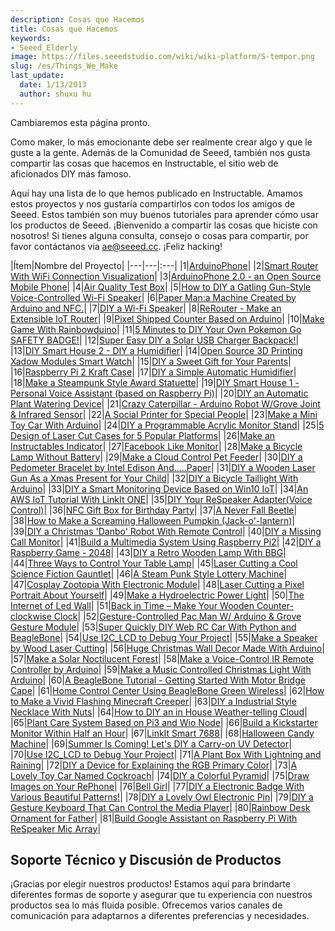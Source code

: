 ```yaml
---
description: Cosas que Hacemos
title: Cosas que Hacemos
keywords:
- Seeed_Elderly
image: https://files.seeedstudio.com/wiki/wiki-platform/S-tempor.png
slug: /es/Things_We_Make
last_update:
  date: 1/13/2013
  author: shuxu hu
---
```


Cambiaremos esta página pronto.

Como maker, lo más emocionante debe ser realmente crear algo y que le guste a la gente. Además de la Comunidad de Seeed, también nos gusta compartir las cosas que hacemos en Instructable, el sitio web de aficionados DIY más famoso.

Aquí hay una lista de lo que hemos publicado en Instructable. Amamos estos proyectos y nos gustaría compartirlos con todos los amigos de Seeed. Estos también son muy buenos tutoriales para aprender cómo usar los productos de Seeed. ¡Bienvenido a compartir las cosas que hiciste con nosotros! Si tienes alguna consulta, consejo o cosas para compartir, por favor contáctanos vía ae@seeed.cc. ¡Feliz hacking!

|Ítem|Nombre del Proyecto|
|---|---|:---|
|1|[ArduinoPhone](https://www.instructables.com/id/ArduinoPhone/)|
|2|[Smart Router With WiFi Connection Visualization](https://www.instructables.com/id/Make-a-Colorful-Smart-Router/)|
|3|[ArduinoPhone 2.0 - an Open Source Mobile Phone](https://www.instructables.com/id/ArduinoPhone-20-an-Open-Source-Mobile-Phone-Based-/)|
|4|[Air Quality Test Box](https://www.instructables.com/id/Air-Quality-Test-Box/)|
|5|[How to DIY a Gatling Gun-Style Voice-Controlled Wi-Fi Speaker](https://www.instructables.com/id/How-to-DIY-a-Gatling-Gun-Style-Voice-Controlled-Wi-1/)|
|6|[Paper Man:a Machine Created by Arduino and NFC.](https://www.instructables.com/id/Paper-Man-a-machine-created-by-Arduino-and-NFC/)|
|7|[DIY a Wi-Fi Speaker](https://www.instructables.com/id/DIY-a-Wi-Fi-Speaker/)|
|8|[ReRouter - Make an Extensible IoT Router](https://www.instructables.com/id/ReRouter-Make-an-Extensible-IoT-Router/)|
|9|[Pixel Shipped Counter Based on Arduino](https://www.instructables.com/id/Pixel-Shipped-Counter/)|
|10|[Make Game With Rainbowduino](https://www.instructables.com/id/Make-Game-with-Rainbowduino/)|
|11|[5 Minutes to DIY Your Own Pokemon Go SAFETY BADGE!](https://www.instructables.com/id/5-Minutes-to-DIY-Your-Own-Pokemon-Go-SAFETY-BADGE/)|
|12|[Super Easy DIY a Solar USB Charger Backpack!](https://www.instructables.com/id/Super-Easy-DIY-a-Solar-USB-Charger-Backpack/)|
|13|[DIY Smart House 2 - DIY a Humidifier](https://www.instructables.com/id/DIY-Smart-House-2-DIY-a-Humidifier/)|
|14|[Open Source 3D Printing Xadow Modules Smart Watch](https://www.instructables.com/id/Xadow-Smart-Watch/)|
|15|[DIY a Sweet Gift for Your Parents](https://www.instructables.com/id/DIY-a-Sweet-Gift-for-Your-Parents/)|
|16|[Raspberry Pi 2 Kraft Case](https://www.instructables.com/id/Raspberry-Pi-2-Kraft-Case/)|
|17|[DIY a Simple Automatic Humidifier](https://www.instructables.com/id/DIY-a-Simple-Automatic-Humidifier/)|
|18|[Make a Steampunk Style Award Statuette](https://www.instructables.com/id/Make-a-Steam-Punk-Style-Cup/)|
|19|[DIY Smart House 1 - Personal Voice Assistant (based on Raspberry Pi)](https://www.instructables.com/id/DIY-Smart-House-1-Personal-Voice-Assistant-based-o/)|
|20|[DIY an Automatic Plant Watering Device](https://www.instructables.com/id/DIY-an-Automatic-Plant-Watering-Device/)|
|21|[Crazy Caterpillar - Arduino Robot W/Grove Joint & Infrared Sensor](https://www.instructables.com/id/Crazy-Caterpillar-an-Arduino-Robot/)|
|22|[A Social Printer for Special People](https://www.instructables.com/id/A-Social-Artifact-for-Special-People/)|
|23|[Make a Mini Toy Car With Arduino](https://www.instructables.com/id/Make-a-mini-toy-car-with-Arduino/)|
|24|[DIY a Programmable Acrylic Monitor Stand](https://www.instructables.com/id/DIY-a-Programmable-Acrylic-Monitor-Stand/)|
|25|[5 Design of Laser Cut Cases for 5 Popular Platforms](https://www.instructables.com/id/5-Design-of-Laser-Cut-Cases-for-5-Popular-Platform/)|
|26|[Make an Instructables Indicator](https://www.instructables.com/id/Make-a-Instructables-Indicator/)|
|27|[Facebook Like Monitor](https://www.instructables.com/id/Facebook-Like-Monitor/)|
|28|[Make  a Bicycle Lamp Without Battery](https://www.instructables.com/id/Make-a-Bicycle-Lamp-Without-Battery/)|
|29|[Make a Cloud Control Pet Feeder](https://www.instructables.com/id/Make-an-Cloud-Control-Pet-Feeder/)|
|30|[DIY a Pedometer Bracelet by Intel Edison And.....Paper](https://www.instructables.com/id/DIY-a-Pedometer-Bracelet-by-Intel-Edison-AndPaper/)|
|31|[DIY a Wooden Laser Gun As a Xmas Present for Your Child](https://www.instructables.com/id/DIY-a-Wooden-Laser-Gun-As-a-Xmas-Present-for-Your-/)|
|32|[DIY a Bicycle Taillight With Arduino](https://www.instructables.com/id/DIY-a-Bicycle-Taillight-with-Arduino/)|
|33|[DIY a Smart Monitoring Device Based on Win10 IoT](https://www.instructables.com/id/DIY-a-Smart-Monitoring-Device-Based-on-Win10-IoT/)|
|34|[An AWS IoT Tutorial With LinkIt ONE](https://www.instructables.com/id/An-AWS-IoT-Tutorial-With-LinkIt-ONE/)|
|35|[DIY Your ReSpeaker Adapter(Voice Control)](https://www.instructables.com/id/DIY-Your-ReSpeaker-AdapterVoice-Control/)|
|36|[NFC Gift Box for Birthday Party](https://www.instructables.com/id/NFC-enable-Gift-Box-for-Birthday-Party/)|
|37|[A Never Fall Beetle](https://www.instructables.com/id/A-Never-Fall-Beetle/)|
|38|[How to Make a Screaming Halloween Pumpkin (Jack-o'-lantern)](https://www.instructables.com/id/How-to-Make-a-Screaming-Halloween-Pumpkin-Jack-o-l/)|
|39|[DIY a Christmas 'Danbo' Robot With Remote Control](https://www.instructables.com/id/DIY-a-Christmas-Danbo-Robot-With-Remote-Control/)|
|40|[DIY a Missing Call Monitor](https://www.instructables.com/id/DIY-a-Missing-Call-Monitor/)|
|41|[Build a Multimedia System Using Raspberry Pi2](https://www.instructables.com/id/Build-a-Multimedia-System-Using-Raspberry-Pi2/)|
|42|[DIY a Raspberry Game - 2048](https://www.instructables.com/id/DIY-a-Raspberry-Game-2048/)|
|43|[DIY a Retro Wooden Lamp With BBG](https://www.instructables.com/id/DIY-a-Retro-Wooden-Lamp-with-BBG/)|
|44|[Three Ways to Control Your Table Lamp](https://www.instructables.com/id/Three-ways-to-control-your-table-lamp/)|
|45|[Laser Cutting a Cool Science Fiction Gauntlet](https://www.instructables.com/id/Laser-Cutting-a-Cool-Science-Fiction-Gauntlet/)|
|46|[A Steam Punk Style Lottery Machine](https://www.instructables.com/id/A-Stream-Punk-Style-Lottery-Machine/)|
|47|[Cosplay Zootopia With Electronic Module](https://www.instructables.com/id/Cosplay-Zootopia-With-Electronic-Module/)|
|48|[Laser Cutting a Pixel Portrait About Yourself](https://www.instructables.com/id/Laser-Cutting-a-Pixel-Portrait-About-Yourself/)|
|49|[Make a Hydroelectric Power Light](https://www.instructables.com/id/Make-a-Hydroelectric-Power-Light/)|
|50|[The Internet of Led Wall](https://www.instructables.com/id/The-Internet-of-Led-Wall-1/)|
|51|[Back in Time – Make Your Wooden Counter-clockwise Clock](https://www.instructables.com/id/Back-in-Time-Make-your-wooden-counter-clockwise-cl/)|
|52|[Gesture-Controlled Pac Man W/ Arduino & Grove Gesture Module](https://www.instructables.com/id/Pac-Man-an-Arduino-Game/)|
|53|[Super Quickly DIY Web RC Car With Python and BeagleBone](https://www.instructables.com/id/Super-Quickly-DIY-Web-RC-Car-With-Python-and-Beagl/)|
|54|[Use I2C_LCD to Debug Your Project](https://www.instructables.com/id/Use-I2CLCD-to-debug-your-project/)|
|55|[Make a Speaker by Wood Laser Cutting](https://www.instructables.com/id/Make-a-Speaker-by-Wood-Laser-Cutting/)|
|56|[Huge Christmas Wall Decor Made With Arduino](https://www.instructables.com/id/Huge-Christmas-Wall-Decor-Made-With-Arduino/)|
|57|[Make a Solar Noctilucent Forest](https://www.instructables.com/id/Make-a-Solar-Noctilucent-Forest/)|
|58|[Make a Voice-Control IR Remote Controller by Arduino](https://www.instructables.com/id/Make-a-Voice-Control-IR-Remote-Controller-by-Ardui/)|
|59|[Make a Music Controlled Christmas Light With Arduino](https://www.instructables.com/id/Make-a-Music-Controlled-Christmas-Light-With-Ardui/)|
|60|[A BeagleBone Tutorial - Getting Started With Motor Bridge Cape](https://www.instructables.com/id/A-BeagleBone-Tutorial-Getting-Started-With-Motor-B/)|
|61|[Home Control Center Using BeagleBone Green Wireless](https://www.instructables.com/id/Home-Control-Center-Using-BeagleBone-Green-Wireles/)|
|62|[How to Make a Vivid Flashing Minecraft Creeper](https://www.instructables.com/id/How-to-Make-a-Vivid-Flashing-Minecraft-Creeper/)|
|63|[DIY a Industrial Style Necklace With Nuts](https://www.instructables.com/id/DIY-a-Industrial-Style-Necklace-With-Nuts/)|
|64|[How to DIY an in House Weather-telling Cloud](https://www.instructables.com/id/How-to-DIY-an-in-House-Weather-telling-Cloud/)|
|65|[Plant Care System Based on Pi3 and Wio Node](https://www.instructables.com/id/Plant-Care-System-Based-on-Pi3-and-Wio-Node/)|
|66|[Build a Kickstarter Monitor Within Half an Hour](https://www.instructables.com/id/Build-a-Kickstarter-Indicator-within-half-an-hour/)|
|67|[LinkIt Smart 7688](https://www.instructables.com/id/LinkIt-Smart-7688/)|
|68|[Halloween Candy Machine](https://www.instructables.com/id/Halloween-Candy-Machine/)|
|69|[Summer Is Coming! Let's DIY a Carry-on UV Detector](https://www.instructables.com/id/Summer-Is-Coming-Lets-DIY-a-Carry-on-UV-Detector/)|
|70|[Use I2C_LCD to Debug Your Project](https://www.instructables.com/id/Use-I2CLCD-to-Debug-Your-Project-1/)|
|71|[A Plant Box With Lightning and Raining](https://www.instructables.com/id/A-Plant-Box-with-Lighting/)|
|72|[DIY a Device for Explaining the RGB Primary Color](https://www.instructables.com/id/DIY-a-Device-for-Explaining-the-RGB-Primary-Color/)|
|73|[A Lovely Toy Car Named Cockroach](https://www.instructables.com/id/A-lovely-toy-car-named-Cockroach/)|
|74|[DIY a Colorful Pyramid](https://www.instructables.com/id/DIY-a-colorful-pyramid/)|
|75|[Draw Images on Your RePhone](https://www.instructables.com/id/Draw-Images-on-Your-RePhone/)|
|76|[Bell Girl](https://www.instructables.com/id/Bell-Girl/)|
|77|[DIY a Electronic Badge With Various Beautiful Patterns!](https://www.instructables.com/id/How-to-Draw-a-Pattern-on-a-PCB-Board-and-Manufactu/)|
|78|[DIY a Lovely Owl Electronic Pin](https://www.instructables.com/id/DIY-a-lovely-owl-electronic-pin/)|
|79|[DIY a Gesture Keyboard That Can Control the Media Player](https://www.instructables.com/id/DIY-a-Gesture-Keyboard-That-Can-Control-the-Media-/)|
|80|[Rainbow Desk Ornament for Father](https://www.instructables.com/id/Rainbow-WordHappy-Fathers-Day/)|
|81|[Build Google Assistant on Raspberry Pi With ReSpeaker Mic Array](https://www.instructables.com/id/Build-Google-Assistant-on-Raspberry-Pi-With-ReSpea/)|

## Soporte Técnico y Discusión de Productos

¡Gracias por elegir nuestros productos! Estamos aquí para brindarte diferentes formas de soporte y asegurar que tu experiencia con nuestros productos sea lo más fluida posible. Ofrecemos varios canales de comunicación para adaptarnos a diferentes preferencias y necesidades.

<div class="button_tech_support_container">
<a href="https://forum.seeedstudio.com/" class="button_forum"></a>
<a href="https://www.seeedstudio.com/contacts" class="button_email"></a>
</div>

<div class="button_tech_support_container">
<a href="https://discord.gg/eWkprNDMU7" class="button_discord"></a>
<a href="https://github.com/Seeed-Studio/wiki-documents/discussions/69" class="button_discussion"></a>
</div>

